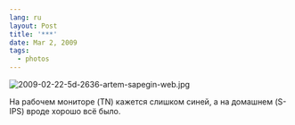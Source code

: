 ```yaml
---
lang: ru
layout: Post
title: '***'
date: Mar 2, 2009
tags:
  - photos
---
```


![2009-02-22-5d-2636-artem-sapegin-web.jpg](upload://2009-02-22-5d-2636-artem-sapegin-web.jpg)

На рабочем мониторе (TN) кажется слишком синей, а на домашнем (S-IPS) вроде хорошо всё было.
